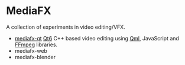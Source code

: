 # MediaFX

A collection of experiments in video editing/VFX.

* [mediafx-qt](https://qt.mediafx.org/) [Qt6](https://doc.qt.io/) C++ based
  video editing using [Qml](https://doc.qt.io/qt-6/qtqml-index.html),
  JavaScript and [FFmpeg](https://ffmpeg.org/) libraries.
* mediafx-web
* mediafx-blender
